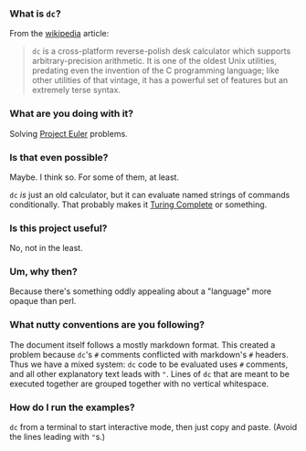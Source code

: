 ### What is `dc`?

From the [wikipedia](http://en.wikipedia.org/wiki/Dc_(computer_program) ) article:

> `dc` is a cross-platform reverse-polish desk calculator which supports arbitrary-precision arithmetic. It is one of the oldest Unix utilities, predating even the invention of the C programming language; like other utilities of that vintage, it has a powerful set of features but an extremely terse syntax.

### What are you doing with it?

Solving [Project Euler](http://projecteuler.net/) problems.

### Is that even possible?

Maybe.  I think so.  For some of them, at least.

`dc` *is* just an old calculator, but it can evaluate named strings of commands conditionally.  That probably makes it [Turing Complete](http://en.wikipedia.org/wiki/Turing_complete) or something.

### Is this project useful?

No, not in the least.

### Um, why then?

Because there's something oddly appealing about a "language" more opaque than perl.

### What nutty conventions are you following?

The document itself follows a mostly markdown format.  This created a problem because `dc`'s `#` comments conflicted with markdown's `#` headers.  Thus we have a mixed system: `dc` code to be evaluated uses `#` comments, and all other explanatory text leads with `"`.  Lines of `dc` that are meant to be executed together are grouped together with no vertical whitespace.

### How do I run the examples?

`dc` from a terminal to start interactive mode, then just copy and paste.  (Avoid the lines leading with `"`s.)
